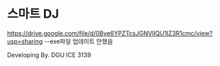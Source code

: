 
# 스마트 DJ

https://drive.google.com/file/d/0Bye6YPZTcsJGNVlIQU1IZ3R1cmc/view?usp=sharing
--exe파일 업데이트 안했음

Developing By. DGU ICE 3139
